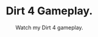 ---
title: Dirt 4 Gameplay.
subtitle: Watch my Dirt 4 gameplay.
layout: default
modal-id: 9
htmlprv: https://www.youtube.com/embed/W5QhtBotqf8
html: https://www.youtube.com/embed/W5QhtBotqf8
thumbnail: dirt.jpg
project-date: August 2018
category: Extras
description: So i can do the pagination thingy.

---
